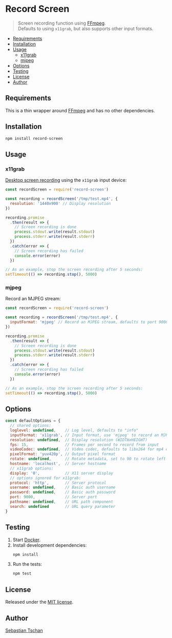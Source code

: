 # Record Screen
> Screen recording function using [FFmpeg](https://www.ffmpeg.org/).  
> Defaults to using `x11grab`, but also supports other input formats.

- [Requirements](#requirements)
- [Installation](#installation)
- [Usage](#usage)
  * [x11grab](#x11grab)
  * [mjpeg](#mjpeg)
- [Options](#options)
- [Testing](#testing)
- [License](#license)
- [Author](#author)

## Requirements
This is a thin wrapper around [FFmpeg](https://www.ffmpeg.org/) and has no other
dependencies.

## Installation
```sh
npm install record-screen
```

## Usage

### x11grab
[Desktop screen recording](https://trac.ffmpeg.org/wiki/Capture/Desktop) using
the `x11grab` input device:

```js
const recordScreen = require('record-screen')

const recording = recordScreen('/tmp/test.mp4', {
  resolution: '1440x900' // Display resolution
})

recording.promise
  .then(result => {
    // Screen recording is done
    process.stdout.write(result.stdout)
    process.stderr.write(result.stderr)
  })
  .catch(error => {
    // Screen recording has failed
    console.error(error)
  })

// As an example, stop the screen recording after 5 seconds:
setTimeout(() => recording.stop(), 5000)
```

### mjpeg
Record an MJPEG stream:

```js
const recordScreen = require('record-screen')

const recording = recordScreen('/tmp/test.mp4', {
  inputFormat: 'mjpeg' // Record an MJPEG stream, defaults to port 9000
})

recording.promise
  .then(result => {
    // Screen recording is done
    process.stdout.write(result.stdout)
    process.stderr.write(result.stderr)
  })
  .catch(error => {
    // Screen recording has failed
    console.error(error)
  })

// As an example, stop the screen recording after 5 seconds:
setTimeout(() => recording.stop(), 5000)
```

## Options

```js
const defaultOptions = {
  // shared options:
  loglevel: undefined,    // Log level, defaults to "info"
  inputFormat: 'x11grab', // Input format, use 'mjpeg' to record an MJPEG stream
  resolution: undefined,  // Display resolution (WIDTHxHEIGHT)
  fps: 15,                // Frames per second to record from input
  videoCodec: undefined,  // Video codec, defaults to libx264 for mp4 output
  pixelFormat: 'yuv420p', // Output pixel format
  rotate: undefined,      // Rotate metadata, set to 90 to rotate left by 90°
  hostname: 'localhost',  // Server hostname
  // x11grab options:
  display: '0',           // X11 server display
  // options ignored for x11grab:
  protocol: 'http',       // Server protocol
  username: undefined,    // Basic auth username
  password: undefined,    // Basic auth password
  port: 9000,             // Server port
  pathname: undefined,    // URL path component
  search: undefined       // URL query parameter
}
```

## Testing
1. Start [Docker](https://docs.docker.com/).
3. Install development dependencies:
   ```sh
   npm install
   ```
4. Run the tests:
   ```sh
   npm test
   ```

## License
Released under the [MIT license](https://opensource.org/licenses/MIT).

## Author
[Sebastian Tschan](https://blueimp.net/)
